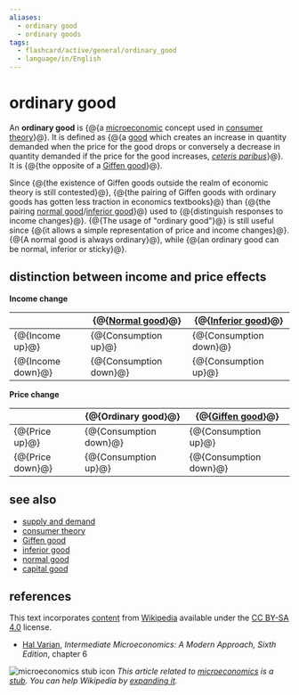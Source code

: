 ```yaml
---
aliases:
  - ordinary good
  - ordinary goods
tags:
  - flashcard/active/general/ordinary_good
  - language/in/English
---
```


# ordinary good

An __ordinary good__ is {@{a [microeconomic](microeconomics.md) concept used in [consumer theory](consumer%20choice.md)}@}. It is defined as {@{a [good](goods.md) which creates an increase in quantity demanded when the price for the good drops or conversely a decrease in quantity demanded if the price for the good increases, _[ceteris paribus](ceteris%20paribus.md)_}@}. It is {@{the opposite of a [Giffen good](Giffen%20goods.md)}@}. <!--SR:!2024-11-24,4,270!2024-12-05,12,270!2024-11-24,4,281-->

Since {@{the existence of Giffen goods outside the realm of economic theory is still contested}@}, {@{the pairing of Giffen goods with ordinary goods has gotten less traction in economics textbooks}@} than {@{the pairing [normal good](normal%20good.md)/[inferior good](inferior%20good.md)}@} used to {@{distinguish responses to income changes}@}. {@{The usage of "ordinary good"}@} is still useful since {@{it allows a simple representation of price and income changes}@}. {@{A normal good is always ordinary}@}, while {@{an ordinary good can be normal, inferior or sticky}@}. <!--SR:!2024-11-24,4,270!2024-11-24,4,281!2024-11-24,4,270!2024-11-24,4,281!2024-11-24,4,281!2024-11-24,4,270!2024-11-24,4,281!2024-11-24,4,281-->

## distinction between income and price effects

<!-- markdownlint-disable-next-line MD036 -->
__Income change__

|                   | {@{[Normal good](normal%20good.md)}@} | {@{[Inferior good](inferior%20good.md)}@} |
| ----------------- | ------------------------------------- | ----------------------------------------- |
| {@{Income up}@}   | {@{Consumption up}@}                  | {@{Consumption down}@}                    |
| {@{Income down}@} | {@{Consumption down}@}                | {@{Consumption up}@}                      | <!--SR:!2024-11-24,4,270!2024-12-05,12,270!2024-11-24,4,270!2024-11-24,4,281!2024-11-24,4,270!2024-11-24,4,281!2024-11-24,4,281!2024-11-24,4,281-->

<!-- markdownlint-disable-next-line MD036 -->
__Price change__

|                  | {@{__Ordinary good__}@} | {@{[Giffen good](Giffen%20goods.md)}@} |
| ---------------- | ----------------------- | -------------------------------------- |
| {@{Price up}@}   | {@{Consumption down}@}  | {@{Consumption up}@}                   |
| {@{Price down}@} | {@{Consumption up}@}    | {@{Consumption down}@}                 | <!--SR:!2024-11-24,4,270!2024-11-24,4,270!2024-11-24,4,270!2024-11-24,4,281!2024-11-24,4,281!2024-11-24,4,281!2024-11-24,4,270!2024-11-24,4,281-->

## see also

- [supply and demand](supply%20and%20demand.md)
- [consumer theory](consumer%20choice.md)
- [Giffen good](Giffen%20goods.md)
- [inferior good](inferior%20good.md)
- [normal good](normal%20good.md)
- [capital good](capital%20(economics).md)

## references

This text incorporates [content](https://en.wikipedia.org/wiki/ordinary_good) from [Wikipedia](Wikipedia.md) available under the [CC BY-SA 4.0](https://creativecommons.org/licenses/by-sa/4.0/) license.

- [Hal Varian](Hal%20Varian.md), _Intermediate Microeconomics: A Modern Approach, Sixth Edition_, chapter 6

![microeconomics stub icon](https://upload.wikimedia.org/wikipedia/commons/thumb/4/4d/Usdollar100front.jpg/40px-Usdollar100front.jpg) _This article related to [microeconomics](microeconomics.md) is a [stub](https://en.wikipedia.org/wiki/%3AStub). You can help Wikipedia by [expanding it](https://en.wikipedia.org/w/index.php?title=Ordinary_good&action=edit)._
